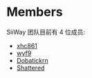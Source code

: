 # Members

SiiWay 团队目前有 4 位成员:

- [xhc861](./xhc861)
- [wyf9](./wyf9)
- [Dobatickrn](./Dobastickrn)
- [Shattered](./Shattered)
